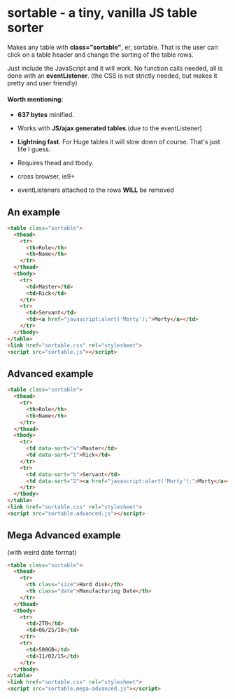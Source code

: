 # sortable - a tiny, vanilla JS table sorter

Makes any table with **class="sortable"**, er, sortable. That is the user can click on a table header and change the sorting of the table rows.

Just include the JavaScript and it will work. No function calls needed, all is done with an **eventListener**.
(the CSS is not strictly needed, but makes it pretty and user friendly)


#### Worth mentioning:

- **637 bytes** minified.

- Works with **JS/ajax generated tables**.(due to the eventListener)

- **Lightning fast**. For Huge tables it will slow down of course. That's just life I guess.

- Requires thead and tbody.

- cross browser, ie9+

- eventListeners attached to the rows __**WILL**__ be removed


## An example
```html
<table class="sortable">
  <thead>
    <tr>
      <th>Role</th>
      <th>Name</th>
    </tr>
  </thead>
  <tbody>
    <tr>
      <td>Master</td>
      <td>Rick</td>
    </tr>
    <tr>
      <td>Servant</td>
      <td><a href="javascript:alert('Morty');">Morty</a></td>
    </tr>
  </tbody>
</table>
<link href="sortable.css" rel="stylesheet">
<script src="sortable.js"></script>
```
## Advanced example
```html
<table class="sortable">
  <thead>
    <tr>
      <th>Role</th>
      <th>Name</th>
    </tr>
  </thead>
  <tbody>
    <tr>
      <td data-sort="a">Master</td>
      <td data-sort="1">Rick</td>
    </tr>
    <tr>
      <td data-sort="b">Servant</td>
      <td data-sort="2"><a href="javascript:alert('Morty');">Morty</a></td>
    </tr>
  </tbody>
</table>
<link href="sortable.css" rel="stylesheet">
<script src="sortable.advanced.js"></script>
```
## Mega Advanced example
(with weird date format)
```html
<table class="sortable">
  <thead>
    <tr>
      <th class="size">Hard disk</th>
      <th class="date">Manufacturing Date</th>
    </tr>
  </thead>
  <tbody>
    <tr>
      <td>2TB</td>
      <td>06/25/18</td>
    </tr>
    <tr>
      <td>500GB</td>
      <td>11/02/15</td>
    </tr>
  </tbody>
</table>
<link href="sortable.css" rel="stylesheet">
<script src="sortable.mega-advanced.js"></script>
```
